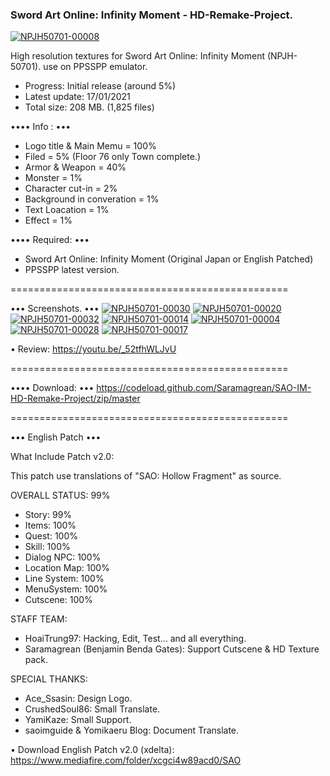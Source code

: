 ### Sword Art Online: Infinity Moment - HD-Remake-Project. ###

<a href="https://ibb.co/tmv1Mqb"><img src="https://i.ibb.co/JBGSRvz/NPJH50701-00008.jpg" alt="NPJH50701-00008" border="0"></a>

High resolution textures for Sword Art Online: Infinity Moment (NPJH-50701). use on PPSSPP emulator.

- Progress: Initial release (around 5%)
- Latest update: 17/01/2021
- Total size: 208 MB. (1,825 files)

•••• Info : •••
- Logo title & Main Memu = 100% 
- Filed = 5% (Floor 76 only Town complete.)
- Armor & Weapon = 40%
- Monster = 1%
- Character cut-in = 2%
- Background in converation = 1%
- Text Loacation = 1%
- Effect = 1%

•••• Required: •••
- Sword Art Online: Infinity Moment (Original Japan or English Patched)
- PPSSPP latest version.

================================================

••• Screenshots. •••
<a href="https://ibb.co/WtCvFhd"><img src="https://i.ibb.co/sH79QfD/NPJH50701-00030.jpg" alt="NPJH50701-00030" border="0"></a>
<a href="https://ibb.co/gPKqWKJ"><img src="https://i.ibb.co/s6Yx1Yq/NPJH50701-00020.jpg" alt="NPJH50701-00020" border="0"></a>
<a href="https://ibb.co/WPL6QvN"><img src="https://i.ibb.co/LJ38MdD/NPJH50701-00032.jpg" alt="NPJH50701-00032" border="0"></a>
<a href="https://ibb.co/nD83n0M"><img src="https://i.ibb.co/RC4hBST/NPJH50701-00014.jpg" alt="NPJH50701-00014" border="0"></a>
<a href="https://ibb.co/MDKk2wq"><img src="https://i.ibb.co/fYZd16m/NPJH50701-00004.jpg" alt="NPJH50701-00004" border="0"></a>
<a href="https://ibb.co/q7sQNDj"><img src="https://i.ibb.co/6rPCHyw/NPJH50701-00028.jpg" alt="NPJH50701-00028" border="0"></a>
<a href="https://ibb.co/rFTZzKb"><img src="https://i.ibb.co/5Gt5SXY/NPJH50701-00017.jpg" alt="NPJH50701-00017" border="0"></a>

• Review: https://youtu.be/_52tfhWLJvU

================================================

•••• Download: •••
https://codeload.github.com/Saramagrean/SAO-IM-HD-Remake-Project/zip/master

================================================

••• English Patch •••

What Include Patch v2.0:

This patch use translations of "SAO: Hollow Fragment" as source.

OVERALL STATUS: 99%

- Story: 99%
- Items: 100%
- Quest: 100%
- Skill: 100%
- Dialog NPC: 100%
- Location Map: 100%
- Line System: 100%
- MenuSystem: 100%
- Cutscene: 100%

STAFF TEAM:
- HoaiTrung97: Hacking, Edit, Test... and all everything.
- Saramagrean (Benjamin Benda Gates): Support Cutscene & HD Texture pack.

SPECIAL THANKS:
- Ace_Ssasin: Design Logo.
- CrushedSoul86: Small Translate.
- YamiKaze: Small Support.
- saoimguide & Yomikaeru Blog: Document Translate.

• Download English Patch v2.0 (xdelta): https://www.mediafire.com/folder/xcgci4w89acd0/SAO


